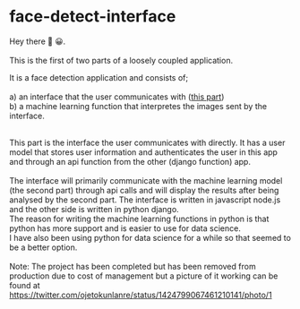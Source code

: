 # face-detect-interface
Hey there :wave: :grinning:. <br><br>
This is the first of two parts of a loosely coupled application.

It is a face detection application and consists of;<br>
      <br>a) an interface that the user communicates with (<a href="https://github.com/ojetokun/face-detect-function">this part</a>)
      <br>b) a machine learning function that interpretes the images sent by the interface.
<br><br>
 
This part is the interface the user communicates with directly. It has a user model that stores user information and authenticates the user in this app and through an api function from the other (django function) app.
<br>
<br>
The interface will primarily communicate with the machine learning model (the second part) through api calls and will display the results after being analysed by the second part.
The interface is written in javascript node.js and the other side is written in python django. <br>The reason for writing the machine learning functions in python is that python has more support and is easier to use for data science. <br> I have also been using python for data science for a while so that seemed to be a better option.
<br><br>
Note: The project has been completed but has been removed from production due to cost of management  but a picture of it working can be found at https://twitter.com/ojetokunlanre/status/1424799067461210141/photo/1
<br><br>

